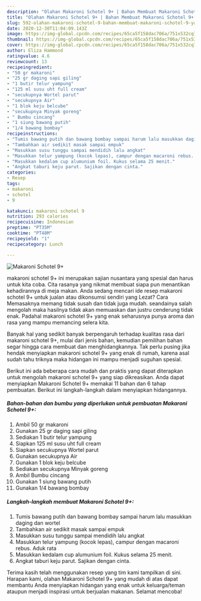 ```yaml
---
description: "Olahan Makaroni Schotel 9+ | Bahan Membuat Makaroni Schotel 9+ Yang Sedap"
title: "Olahan Makaroni Schotel 9+ | Bahan Membuat Makaroni Schotel 9+ Yang Sedap"
slug: 592-olahan-makaroni-schotel-9-bahan-membuat-makaroni-schotel-9-yang-sedap
date: 2020-12-30T11:04:09.143Z
image: https://img-global.cpcdn.com/recipes/65ca5f158dac706a/751x532cq70/makaroni-schotel-9-foto-resep-utama.jpg
thumbnail: https://img-global.cpcdn.com/recipes/65ca5f158dac706a/751x532cq70/makaroni-schotel-9-foto-resep-utama.jpg
cover: https://img-global.cpcdn.com/recipes/65ca5f158dac706a/751x532cq70/makaroni-schotel-9-foto-resep-utama.jpg
author: Eliza Hammond
ratingvalue: 4.6
reviewcount: 13
recipeingredient:
- "50 gr makaroni"
- "25 gr daging sapi giling"
- "1 butir telur yampung"
- "125 ml susu uht full cream"
- "secukupnya Wortel parut"
- "secukupnya Air"
- "1 blok keju belcube"
- "secukupnya Minyak goreng"
- " Bumbu cincang"
- "1 siung bawang putih"
- "1/4 bawang bombay"
recipeinstructions:
- "Tumis bawang putih dan bawang bombay sampai harum lalu masukkan daging dan wortel"
- "Tambahkan air sedikit masak sampai empuk"
- "Masukkan susu tunggu sampai mendidih lalu angkat"
- "Masukkan telur yampung (kocok lepas), campur dengan macaroni rebus. Aduk rata"
- "Masukkan kedalam cup alumunium foil. Kukus selama 25 menit."
- "Angkat taburi keju parut. Sajikan dengan cinta."
categories:
- Resep
tags:
- makaroni
- schotel
- 9

katakunci: makaroni schotel 9 
nutrition: 293 calories
recipecuisine: Indonesian
preptime: "PT35M"
cooktime: "PT48M"
recipeyield: "1"
recipecategory: Lunch

---
```



![Makaroni Schotel 9+](https://img-global.cpcdn.com/recipes/65ca5f158dac706a/751x532cq70/makaroni-schotel-9-foto-resep-utama.jpg)


makaroni schotel 9+ ini merupakan sajian nusantara yang spesial dan harus untuk kita coba. Cita rasanya yang nikmat membuat siapa pun menantikan kehadirannya di meja makan.
Anda sedang mencari ide resep makaroni schotel 9+ untuk jualan atau dikonsumsi sendiri yang Lezat? Cara Memasaknya memang tidak susah dan tidak juga mudah. seandainya salah mengolah maka hasilnya tidak akan memuaskan dan justru cenderung tidak enak. Padahal makaroni schotel 9+ yang enak seharusnya punya aroma dan rasa yang mampu memancing selera kita.



Banyak hal yang sedikit banyak berpengaruh terhadap kualitas rasa dari makaroni schotel 9+, mulai dari jenis bahan, kemudian pemilihan bahan segar hingga cara membuat dan menghidangkannya. Tak perlu pusing jika hendak menyiapkan makaroni schotel 9+ yang enak di rumah, karena asal sudah tahu triknya maka hidangan ini mampu menjadi suguhan spesial.


Berikut ini ada beberapa cara mudah dan praktis yang dapat diterapkan untuk mengolah makaroni schotel 9+ yang siap dikreasikan. Anda dapat menyiapkan Makaroni Schotel 9+ memakai 11 bahan dan 6 tahap pembuatan. Berikut ini langkah-langkah dalam menyiapkan hidangannya.

<!--inarticleads1-->

##### Bahan-bahan dan bumbu yang diperlukan untuk pembuatan Makaroni Schotel 9+:

1. Ambil 50 gr makaroni
1. Gunakan 25 gr daging sapi giling
1. Sediakan 1 butir telur yampung
1. Siapkan 125 ml susu uht full cream
1. Siapkan secukupnya Wortel parut
1. Gunakan secukupnya Air
1. Gunakan 1 blok keju belcube
1. Sediakan secukupnya Minyak goreng
1. Ambil  Bumbu cincang
1. Gunakan 1 siung bawang putih
1. Gunakan 1/4 bawang bombay




<!--inarticleads2-->

##### Langkah-langkah membuat Makaroni Schotel 9+:

1. Tumis bawang putih dan bawang bombay sampai harum lalu masukkan daging dan wortel
1. Tambahkan air sedikit masak sampai empuk
1. Masukkan susu tunggu sampai mendidih lalu angkat
1. Masukkan telur yampung (kocok lepas), campur dengan macaroni rebus. Aduk rata
1. Masukkan kedalam cup alumunium foil. Kukus selama 25 menit.
1. Angkat taburi keju parut. Sajikan dengan cinta.




Terima kasih telah menggunakan resep yang tim kami tampilkan di sini. Harapan kami, olahan Makaroni Schotel 9+ yang mudah di atas dapat membantu Anda menyiapkan hidangan yang enak untuk keluarga/teman ataupun menjadi inspirasi untuk berjualan makanan. Selamat mencoba!
